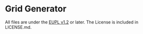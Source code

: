 # Grid Generator

All files are under the [EUPL v1.2](https://joinup.ec.europa.eu/collection/eupl/eupl-text-11-12) or later. The License is included in LICENSE.md.

